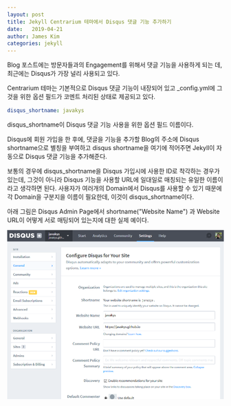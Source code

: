 ```yaml
---
layout: post
title: Jekyll Centrarium 테마에서 Disqus 댓글 기능 추가하기
date:   2019-04-21 
author: James Kim
categories: jekyll
---
```


Blog 포스트에는 방문자들과의 Engagement를 위해서 댓글 기능을 사용하게 되는 데, 최근에는 Disqus가 가장 널리 사용되고 있다.

Centrarium 테마는 기본적으로 Disqus 댓글 기능이 내장되어 있고 _config.yml에 그것을 위한 옵션 필드가 코멘트 처리된 상태로 제공되고 있다.

```yml
disqus_shortname: javakys
```

disqus_shortname이 Disqus 댓글 기능 사용을 위한 옵션 필드 이름이다.

Disqus에 회원 가입을 한 후에, 댓글을 기능을 추가할 Blog의 주소에 Disqus shortname으로 별칭을 부여하고 disqus shortname을 여기에 적어주면 Jekyll이 자동으로 Disqus 댓글 기능을 추가해준다.

보통의 경우에 disqus_shortname을 Disqus 가입시에 사용한 ID로 착각하는 경우가 있는데, 그것이 아니라 Disqus 기능을 사용할 URL에 일대일로 매칭되는 유일한 이름이라고 생각하면 된다.
사용자가 여러개의 Domain에서 Disqus를 사용할 수 있기 때문에 각 Domain을 구분지을 이름이 필요한데, 이것이 disqus_shortname이다.

아래 그림은 Disqus Admin Page에서 shortname("Website Name") 과 Website URL이 어떻게 서로 매팅되어 있는지에 대한 실제 예이다.

![_config.yml](/assets/images/2019-4-22/Disqus-Admin.png)